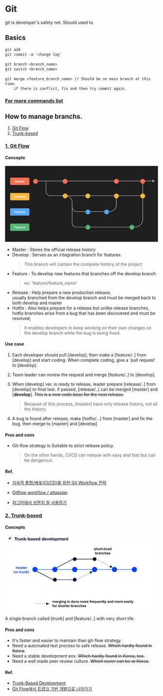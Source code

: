 <!-- @format -->

# Git

git is developer's safety net.
Should used to.

## Basics

```
git add
git commit -m 'change log'

git branch <branch_name>
git switch <branch_name>

git merge <feature_branch_name> // Should be on main branch at this time.
    if there is conflict, fix and then try commit again.

```

### [For more commands list](/readme/com_list.md)

## How to manage branchs.

1. [Git Flow](#gitFlow)
1. [Trunk-based](#trunkBased)

### [1. Git Flow](#gitFlow)

#### Concepts

![git-flow](img/git_flow.png)

- Master : Stores the official release history
- Develop : Serves as an integration branch for features.
  > This branch will contain the complete history of the project
- Feature : To develop new features that branches off the develop branch
  > ex. 'feature/feature_name'
- Release : Help prepare a new production release;  
  usually branched from the develop branch and must be merged back to both develop and master
- Hotfix : Also helps prepare for a release but unlike release branches, hotfix branches arise from a bug that has been discovered and must be resolved;
  > It enables developers to keep working on their own changes on the develop branch while the bug is being fixed.

#### Use case

1. Each developer should pull [develop],
   then make a [feature/..] from [develop] and start coding.
   When complete coding, give a 'pull request' to [develop].

1. Team leader can review the request and merge [feature/..] to [develop].

1. When [develop] ver. is ready to release, leader prepare [release/..] from [develop] to final test. if passed, [release/..] can be merged [master] and [**develop**]. ~~This is a new code base for the next release.~~
   > Because of this process, [master] have only release history, not all the history.
1. A bug is found after release, make [hotfix/...] from [master] and fix the bug. then merge to [master] and [develop]

#### Pros and cons

- Git-flow strategy is Suitable to strict release policy.

  > On the other hands, CI/CD can release with easy and fast but can be dangerous.

#### Ref.

- [지속적 통합/배포(CI/CD)를 위한 Git Workflow 전략](https://blog.ull.im/engineering/2019/06/25/git-workflow-for-ci-cd.html)

- [Gitflow workflow / atlassian](https://www.atlassian.com/git/tutorials/comparing-workflows/gitflow-workflow)

- [피그마에서 브랜치 잘 사용하기](https://brunch.co.kr/@designsystemguy/5)

### [2. Trunk-based](#trunkBased)

#### Concepts

![trunkbased](img/trunkbased.png)

A single branch called [trunk] and [feature/..] with very short life.

#### Pros and cons

- It's faster and easier to maintain than git-flow strategy.
- Need a automated test process to safe release. ~~Which hardly found in Korea.~~
- Need a stable development env. ~~Which hardly found in Korea, too.~~
- Need a well made peer review culture. ~~Which never can be at Korea.~~

#### Ref.

- [Trunk-Based Development](https://trunkbaseddevelopment.com/)
- [Git Flow에서 트렁크 기반 개발으로 나아가기](https://tech.mfort.co.kr/blog/2022-08-05-trunk-based-development/)
